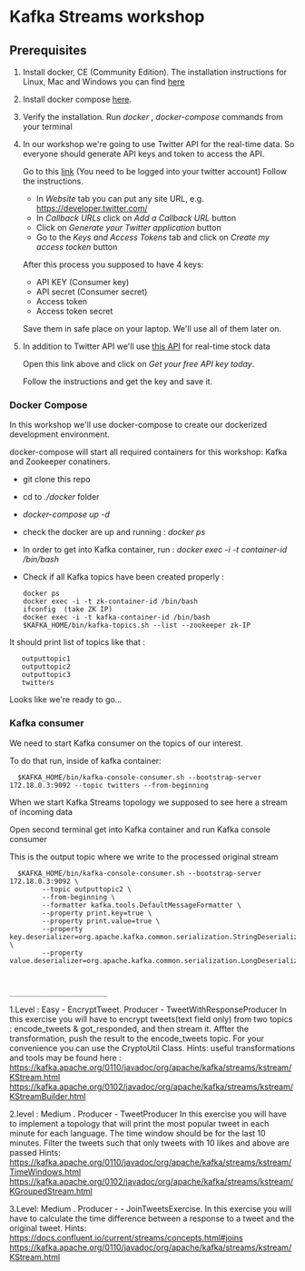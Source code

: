 # Kafka Streams workshop
## Prerequisites 
1. Install docker, CE (Community Edition). The installation instructions for Linux, Mac and Windows you can find [here](https://docs.docker.com/install/)
2. Install docker compose [here](https://docs.docker.com/compose/install/).
3. Verify the installation. Run *docker* , *docker-compose* commands from your terminal
4. In our workshop we're going to use Twitter API for the real-time data. So everyone should generate API keys and token to access the API.

   Go to this [link](https://apps.twitter.com/app/new) (You need to be logged into your twitter account) Follow the instructions. 
   
   - In *Website* tab you can put any site URL, e.g. https://developer.twitter.com/
   - In *Callback URLs* click on *Add a Callback URL* button
   - Click on *Generate your Twitter application* button
   - Go to the *Keys and Access Tokens* tab and click on *Create my access tocken* button
   
   After this process you supposed to have 4 keys: 
   + API KEY (Consumer key)
   + API secret (Consumer secret)
   + Access token
   + Access token secret
   
   Save them in safe place on your laptop. We'll use all of them later on.
   
 5. In addition to Twitter API we'll use [this API](https://www.alphavantage.co/) for real-time stock data
 
    Open this link above and click on *Get your free API key today*. 
    
    Follow the instructions and get the key and save it.
    
    
 ### Docker Compose
 In this workshop we'll use docker-compose to create our dockerized development environment.
 
 docker-compose will start all required containers for this workshop: Kafka and Zookeeper conatiners.
 
 + git clone this repo
 + cd to  *./docker* folder
 + *docker-compose up -d*
 + check the docker are up and running : *docker ps*
 
 + In order to get into Kafka container, run :
   *docker exec -i -t container-id /bin/bash*
 + Check if all Kafka topics have been created properly :
 
       docker ps
       docker exec -i -t zk-container-id /bin/bash
       ifconfig  (take ZK IP)
       docker exec -i -t kafka-container-id /bin/bash
       $KAFKA_HOME/bin/kafka-topics.sh --list --zookeeper zk-IP
       
  It should print list of topics like that : 
  
       outputtopic1
       outputtopic2
       outputtopic3
       twitters
   
 Looks like we're ready to go...
 
 ### Kafka consumer
 We need to start Kafka consumer on the topics of our interest.
 
 To do that run, inside of kafka container: 
      
      $KAFKA_HOME/bin/kafka-console-consumer.sh --bootstrap-server 172.18.0.3:9092 --topic twitters --from-beginning
      
 When we start Kafka Streams topology we supposed to see here a stream of incoming data  
 
 Open second terminal get into Kafka container and run Kafka console consumer
 
 This is the output topic where we write to the processed original stream 
 
      $KAFKA_HOME/bin/kafka-console-consumer.sh --bootstrap-server 172.18.0.3:9092 \
            --topic outputtopic2 \
            --from-beginning \
            --formatter kafka.tools.DefaultMessageFormatter \
            --property print.key=true \
            --property print.value=true \
            --property key.deserializer=org.apache.kafka.common.serialization.StringDeserializer \
            --property value.deserializer=org.apache.kafka.common.serialization.LongDeserializer
      
      
      
    ________________________
    
  1.Level : Easy - EncryptTweet. Producer - TweetWithResponseProducer
   In this exercise you will have to encrypt tweets(text field only) from two topics :
   encode_tweets & got_responded, and then stream it. Affter the transformation,
   push the result to the encode_tweets topic.
   For your convenience you can use  the CryptoUtil Class.
   Hints: 
    useful transformations and tools may be found here :
     https://kafka.apache.org/0110/javadoc/org/apache/kafka/streams/kstream/KStream.html
     https://kafka.apache.org/0102/javadoc/org/apache/kafka/streams/kstream/KStreamBuilder.html
     
  2.level : Medium . Producer -  TweetProducer 
   In this exercise you will have to implement a topology that will print the most popular
   tweet in each minute for each language. The time window should be for the last 10 minutes.
   Filter the tweets such that only tweets with 10 likes and above are passed
   Hints:
  	 https://kafka.apache.org/0110/javadoc/org/apache/kafka/streams/kstream/TimeWindows.html
  	 https://kafka.apache.org/0102/javadoc/org/apache/kafka/streams/kstream/KGroupedStream.html
  
   3.Level: Medium . Producer - - JoinTweetsExercise.
   In this exercise you will have to calculate the time difference 
   between a response to a tweet and the original tweet.
   Hints: 
    https://docs.confluent.io/current/streams/concepts.html#joins
    https://kafka.apache.org/0110/javadoc/org/apache/kafka/streams/kstream/KStream.html
   
    
        
     
      
      
      
      
      
      
      
      
         
      
   
 
 
 
 
     
   
